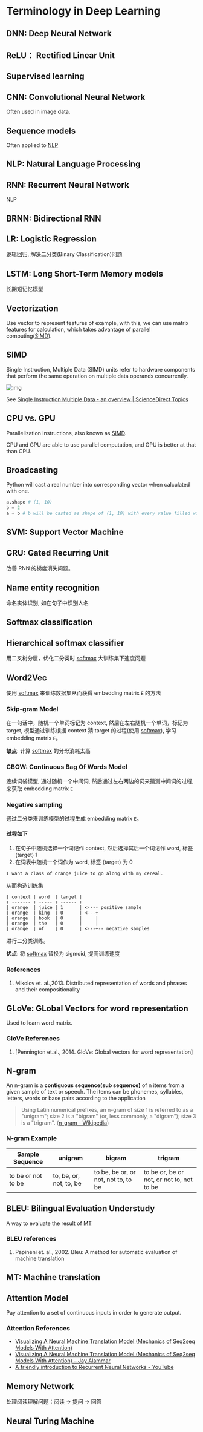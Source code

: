 # Terminology in Deep Learning

## DNN: Deep Neural Network

## ReLU： Rectified Linear Unit

## Supervised learning

## CNN: Convolutional Neural Network

Often used in image data.

## Sequence models

Often applied to [NLP](#nlp-natural-language-processing)

## NLP: Natural Language Processing

## RNN: Recurrent Neural Network

NLP

## BRNN: Bidirectional RNN

## LR: Logistic Regression

逻辑回归, 解决二分类(Binary Classification)问题

## LSTM: Long Short-Term Memory models

长期短记忆模型

## Vectorization

Use vector to represent features of example, with this,
we can use matrix features for calculation,
which takes advantage of parallel computing([SIMD](#simd)).

## SIMD

Single Instruction, Multiple Data (SIMD) units refer to hardware components that perform the same operation on multiple data operands concurrently.

 ![img](images/Terminology/3-s2.0-B9780128041895000028-f02-10-9780128041895.jpg)

See [Single Instruction Multiple Data - an overview | ScienceDirect Topics](https://www.sciencedirect.com/topics/computer-science/single-instruction-multiple-data)

## CPU vs. GPU

Parallelization instructions,
also known as [SIMD](#simd).

CPU and GPU are able to use parallel computation, and GPU is better at that than CPU.

## Broadcasting

Python will cast a real number into corresponding vector when calculated with one.

```python
a.shape # (1, 10)
b = 2
a + b # b will be casted as shape of (1, 10) with every value filled with 2.
```

## SVM: Support Vector Machine

## GRU: Gated Recurring Unit

改善 RNN 的梯度消失问题。

## Name entity recognition

命名实体识别, 如在句子中识别人名

## Softmax classification

## Hierarchical softmax classifier

用二叉树分层，优化二分类时 [softmax](#softmax-classification) 大训练集下速度问题

## Word2Vec

使用 [softmax](#softmax-classification) 来训练数据集从而获得 embedding matrix `E` 的方法

### Skip-gram Model

在一句话中，随机一个单词标记为 context, 然后在左右随机一个单词，标记为 target,
模型通过训练根据 context 猜 target 的过程(使用 [softmax](#softmax-classification)),
学习 embedding matrix `E`。

**缺点**: 计算 [softmax](#softmax-classification) 的分母消耗太高

### CBOW: Continuous Bag Of Words Model

连续词袋模型, 通过随机一个中间词, 然后通过左右两边的词来猜测中间词的过程, 来获取 embedding matrix `E`

### Negative sampling

通过二分类来训练模型的过程生成 embedding matrix `E`。

#### 过程如下

1. 在句子中随机选择一个词记作 context, 然后选择其后一个词记作 word, 标签 (target) 1
2. 在词表中随机一个词作为 word, 标签 (target) 为 0

```text
I want a class of orange juice to go along with my cereal.
```

从而构造训练集

```text
| context | word  | target |
+ ------- + ----- + ------ +
| orange  | juice | 1      | <---- positive sample
| orange  | king  | 0      | <---+
| orange  | book  | 0      |     |
| orange  | the   | 0      |     |
| orange  | of    | 0      | <---+-- negative samples
```

进行二分类训练。

**优点**: 将 [softmax](#softmax-classification) 替换为 sigmoid, 提高训练速度

### References

1. Mikolov et. al.,2013. Distributed representation of words and phrases and their compositionality

## GLoVe: GLobal Vectors for word representation

Used to learn word matrix.

### GloVe References

1. [Pennington et.al., 2014. GloVe: Global vectors for word representation]

## N-gram

An n-gram is a **contiguous sequence(sub sequence)** of n items from a given sample of text or speech. The items can be phonemes, syllables, letters, words or base pairs according to the application

> Using Latin numerical prefixes, an n-gram of
> size 1 is referred to as a "unigram";
> size 2 is a "bigram" (or, less commonly, a "digram");
> size 3 is a "trigram".
> ([n-gram - Wikipedia](https://en.wikipedia.org/wiki/N-gram))

### N-gram Example

| Sample Sequence    | unigram                 | bigram                              | trigram                                   |
| ------------------ | ----------------------- | ----------------------------------- | ----------------------------------------- |
| to be or not to be | to, be, or, not, to, be | to be, be or, or not, not to, to be | to be or, be or not, or not to, not to be |

## BLEU: Bilingual Evaluation Understudy

A way to evaluate the result of [MT](#mt-machine-translation)

### BLEU references

1. Papineni et. al., 2002. Bleu: A method for automatic evaluation of machine translation

## MT: Machine translation

## Attention Model

Pay attention to a set of continuous inputs in order to generate output.

### Attention References

- [Visualizing A Neural Machine Translation Model (Mechanics of Seq2seq Models With Attention)](https://jalammar.github.io/visualizing-neural-machine-translation-mechanics-of-seq2seq-models-with-attention/)
- [Visualizing A Neural Machine Translation Model (Mechanics of Seq2seq Models With Attention) – Jay Alammar](https://jalammar.github.io/visualizing-neural-machine-translation-mechanics-of-seq2seq-models-with-attention/)
- [A friendly introduction to Recurrent Neural Networks - YouTube](https://www.youtube.com/watch?v=UNmqTiOnRfg)

## Memory Network

处理阅读理解问题：阅读 -> 提问 -> 回答

## Neural Turing Machine

